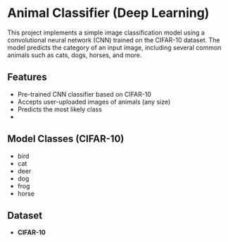 # Animal Classifier (Deep Learning)

This project implements a simple image classification model using a convolutional neural network (CNN) trained on the CIFAR-10 dataset. The model predicts the category of an input image, including several common animals such as cats, dogs, horses, and more.

## Features
- Pre-trained CNN classifier based on CIFAR-10
- Accepts user-uploaded images of animals (any size)
- Predicts the most likely class
- 
## Model Classes (CIFAR-10)
- bird
- cat
- deer
- dog
- frog
- horse

## Dataset
- **CIFAR-10** 

